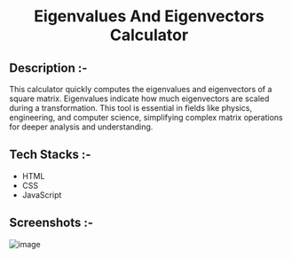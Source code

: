 # <p align="center">Eigenvalues And Eigenvectors Calculator</p>

## Description :-

This calculator quickly computes the eigenvalues and eigenvectors of a square matrix. Eigenvalues indicate how much eigenvectors are scaled during a transformation. This tool is essential in fields like physics, engineering, and computer science, simplifying complex matrix operations for deeper analysis and understanding.

## Tech Stacks :-

- HTML
- CSS
- JavaScript

## Screenshots :-

![image](https://github.com/Rakesh9100/CalcDiverse/assets/146121869/6d8bce5e-06e2-4272-af45-f000ee2eb5c5)

